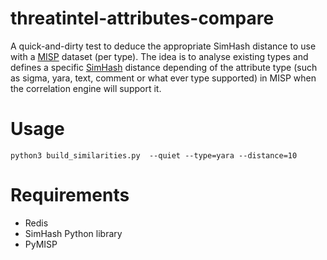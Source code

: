 
# threatintel-attributes-compare

A quick-and-dirty test to deduce the appropriate SimHash distance to use with a [MISP](https://github.com/MISP/MISP) dataset (per type). The idea is to analyse existing types and defines a
specific [SimHash](http://www.wwwconference.org/www2007/papers/paper215.pdf) distance depending of the attribute type (such as sigma, yara, text, comment or what ever type supported) in MISP when the correlation engine will support it.


# Usage

~~~~
python3 build_similarities.py  --quiet --type=yara --distance=10
~~~~

# Requirements

- Redis
- SimHash Python library
- PyMISP
